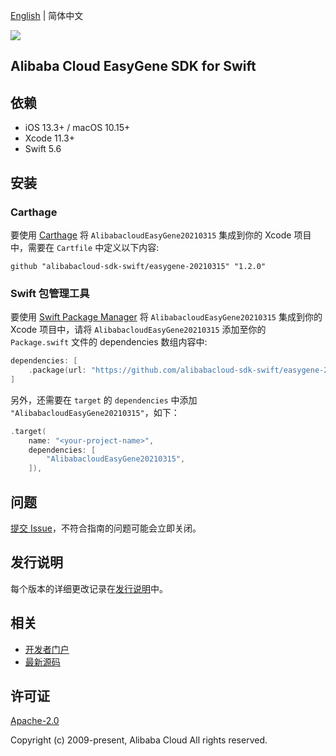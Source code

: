 [English](README.md) | 简体中文

![](https://aliyunsdk-pages.alicdn.com/icons/AlibabaCloud.svg)

## Alibaba Cloud EasyGene SDK for Swift

## 依赖

- iOS 13.3+ / macOS 10.15+
- Xcode 11.3+
- Swift 5.6

## 安装

### Carthage

要使用 [Carthage](https://github.com/Carthage/Carthage) 将 `AlibabacloudEasyGene20210315` 集成到你的 Xcode 项目中，需要在 `Cartfile` 中定义以下内容:

```ogdl
github "alibabacloud-sdk-swift/easygene-20210315" "1.2.0"
```

### Swift 包管理工具

要使用 [Swift Package Manager](https://swift.org/package-manager/) 将 `AlibabacloudEasyGene20210315` 集成到你的 Xcode 项目中，请将 `AlibabacloudEasyGene20210315` 添加至你的 `Package.swift` 文件的 dependencies 数组内容中:

```swift
dependencies: [
    .package(url: "https://github.com/alibabacloud-sdk-swift/easygene-20210315.git", from: "1.2.0")
]
```

另外，还需要在 `target` 的 `dependencies` 中添加 `"AlibabacloudEasyGene20210315"`，如下：

```swift
.target(
    name: "<your-project-name>",
    dependencies: [
        "AlibabacloudEasyGene20210315",
    ]),
```

## 问题

[提交 Issue](https://github.com/alibabacloud-sdk-swift/easygene-20210315/issues/new)，不符合指南的问题可能会立即关闭。

## 发行说明

每个版本的详细更改记录在[发行说明](./ChangeLog.txt)中。

## 相关

* [开发者门户](https://next.api.aliyun.com/home)
* [最新源码](https://github.com/alibabacloud-sdk-swift/easygene-20210315)

## 许可证

[Apache-2.0](http://www.apache.org/licenses/LICENSE-2.0)

Copyright (c) 2009-present, Alibaba Cloud All rights reserved.
